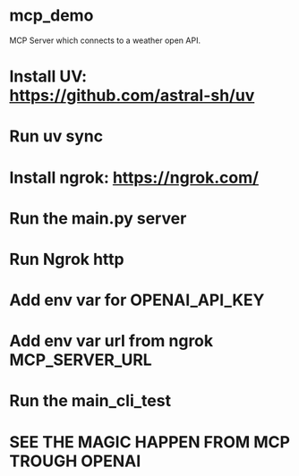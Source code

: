 # mcp_demo

MCP Server which connects to a weather open API.

# Install UV: https://github.com/astral-sh/uv
# Run uv sync
# Install ngrok: https://ngrok.com/

# Run the main.py server
# Run Ngrok http
# Add env var for OPENAI_API_KEY
# Add env var url from ngrok MCP_SERVER_URL
# Run the main_cli_test
# SEE THE MAGIC HAPPEN FROM MCP TROUGH OPENAI 